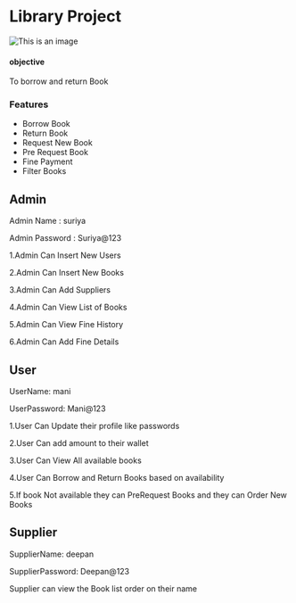 # Library Project

![This is an image](https://upload.wikimedia.org/wikipedia/commons/thumb/b/bf/Anna_Centenary_Library_Exterior.jpg/1200px-Anna_Centenary_Library_Exterior.jpg)

#### objective
To borrow and return Book

### Features
* Borrow Book
* Return Book
* Request New Book
* Pre Request Book
* Fine Payment
* Filter Books

## Admin

Admin Name : suriya

Admin Password : Suriya@123

1.Admin Can Insert New Users

2.Admin Can Insert New Books

3.Admin Can Add Suppliers

4.Admin Can View List of Books

5.Admin Can View Fine History

6.Admin Can Add Fine Details



## User

UserName: mani

UserPassword: Mani@123

1.User Can Update their profile like passwords

2.User Can add amount to their wallet

3.User Can View All available books

4.User Can Borrow and Return Books based on availability

5.If book Not available they can PreRequest Books and they can Order New Books

## Supplier

SupplierName: deepan

SupplierPassword: Deepan@123

Supplier can view the Book list order on their name 
